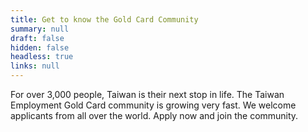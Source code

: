 ```yaml
---
title: Get to know the Gold Card Community
summary: null
draft: false
hidden: false
headless: true
links: null
---
```

For over 3,000 people, Taiwan is their next stop in life. The Taiwan Employment Gold Card community is growing very fast. We welcome applicants from all over the world. Apply now and join the community.